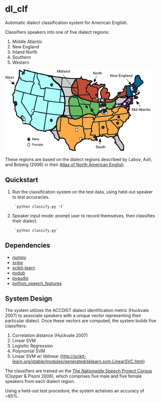# dl_clf
Automatic dialect classification system for American English.

Classifiers speakers into one of five dialect regions:

1. Middle Atlantic
2. New England
3. Inland North
4. Southern
5. Western

![American Dialects](dialects.jpg?raw=true)

These regions are based on the dialect regions described by Labov, Ash, and Boberg (2006) in their [Atlas of North American English](http://www.atlas.mouton-content.com/) 

## Quickstart

1. Run the classification system on the test data, using held-out speaker   
   to test accuracies.                                                      
 
		`python classify.py -t`                                                  
2. Speaker input mode: prompt user to record themselves, then classifies 
   their dialect.                                               

		`python classify.py`   

## Dependencies
- [numpy](http://www.numpy.org/)
- [scipy](https://www.scipy.org/)
- [scikit-learn](http://scikit-learn.org/stable/)
- [pydub](https://github.com/jiaaro/pydub)
- [pyaudio](https://people.csail.mit.edu/hubert/pyaudio/)
- [python_speech_features](https://github.com/jameslyons/python_speech_features)

## System Design
The system utilizes the ACCDIST dialect identification metric (Huckvale 2007) to associate speakers with a unique vector representing their particular dialect. Once these vectors are computed, the system builds five classifiers:
1. Correlation distance (Huckvale 2007)
2. Linear SVM
3. Logisitic Regression
4. Polynomial SVM
5. Linear SVM w/ liblinear (http://scikit-learn.org/stable/modules/generated/sklearn.svm.LinearSVC.html)  

The classifiers are trained on the [The Nationwide Speech Project Corpus](https://u.osu.edu/nspcorpus/) (Clopper & Pisoni 2006), which comprises five male and five female speakers from each dialect region.

Using a held-out test procedure, the system acheives an accuracy of ~85%. 
